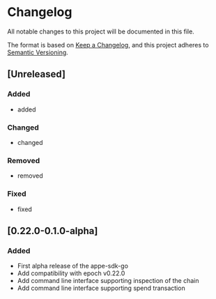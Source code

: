 # Changelog
All notable changes to this project will be documented in this file.

The format is based on [Keep a Changelog](https://keepachangelog.com/en/1.0.0/),
and this project adheres to [Semantic Versioning](https://semver.org/spec/v2.0.0.html).

## [Unreleased]

### Added

- added 

### Changed

- changed

### Removed

- removed

### Fixed

- fixed

## [0.22.0-0.1.0-alpha]

### Added

- First alpha release of the appe-sdk-go
- Add compatibility with epoch v0.22.0
- Add command line interface supporting inspection of the chain 
- Add command line interface supporting spend transaction 
